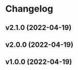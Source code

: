 # Changelog

<!--next-version-placeholder-->

## v2.1.0 (2022-04-19)


## v2.0.0 (2022-04-19)


## v1.0.0 (2022-04-19)

